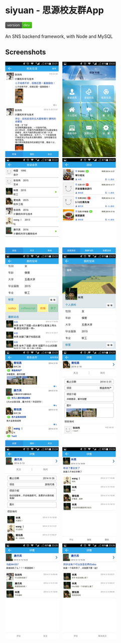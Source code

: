 # siyuan - 思源校友群App

<a href="https://github.com/node-fun/siyuan"><img src="../github-badge.svg" width="85" height="20"></a>

An SNS backend framework, with Node and MySQL

## Screenshots

<img width="170" src="Screenshot_2014-03-22-23-21-48.jpeg">
&nbsp;
<img width="170" src="Screenshot_2014-03-22-23-22-01.jpeg">
&nbsp;
<img width="170" src="Screenshot_2014-03-22-23-22-10.jpeg">
&nbsp;
<img width="170" src="Screenshot_2014-03-22-23-22-37.jpeg">

<img width="170" src="Screenshot_2014-03-22-23-23-00.jpeg">
&nbsp;
<img width="170" src="Screenshot_2014-03-22-23-23-08.jpeg">
&nbsp;
<img width="170" src="Screenshot_2014-03-22-23-23-14.jpeg">
&nbsp;
<img width="170" src="Screenshot_2014-03-22-23-23-36.jpeg">

<img width="170" src="Screenshot_2014-03-22-23-24-02.jpeg">
&nbsp;
<img width="170" src="Screenshot_2014-03-22-23-24-57.jpeg">
&nbsp;
<img width="170" src="Screenshot_2014-03-22-23-25-13.jpeg">
&nbsp;
<img width="170" src="Screenshot_2014-03-22-23-26-09.jpeg">
&nbsp;
